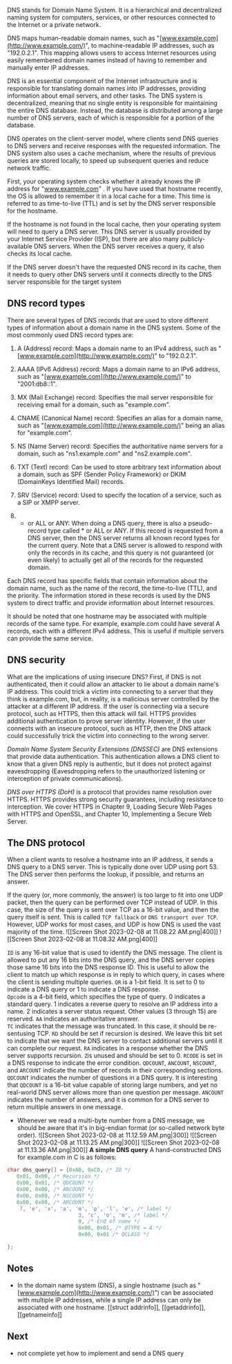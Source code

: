 DNS stands for Domain Name System. It is a hierarchical and decentralized naming system for computers, services, or other resources connected to the Internet or a private network.

DNS maps human-readable domain names, such as "[www.example.com](http://www.example.com/)", to machine-readable IP addresses, such as "192.0.2.1". This mapping allows users to access Internet resources using easily remembered domain names instead of having to remember and manually enter IP addresses.

DNS is an essential component of the Internet infrastructure and is responsible for translating domain names into IP addresses, providing information about email servers, and other tasks. The DNS system is decentralized, meaning that no single entity is responsible for maintaining the entire DNS database. Instead, the database is distributed among a large number of DNS servers, each of which is responsible for a portion of the database.

DNS operates on the client-server model, where clients send DNS queries to DNS servers and receive responses with the requested information. The DNS system also uses a cache mechanism, where the results of previous queries are stored locally, to speed up subsequent queries and reduce network traffic.

First, your operating system checks whether it already knows the IP address for "www.example.com" . If you have used that hostname recently, the OS is allowed to remember it in a local cache for a time. This time is referred to as time-to-live (TTL) and is set by the DNS server responsible for the hostname.

If the hostname is not found in the local cache, then your operating system will need to query a DNS server. This DNS server is usually provided by your Internet Service Provider (ISP), but there are also many publicly-available DNS servers. When the DNS server receives a query, it also checks its local cache.

If the DNS server doesn't have the requested DNS record in its cache, then it needs to query other DNS servers until it connects directly to the DNS server responsible for the target system

## DNS record types

There are several types of DNS records that are used to store different types of information about a domain name in the DNS system. Some of the most commonly used DNS record types are:

1.  A (Address) record: Maps a domain name to an IPv4 address, such as "[www.example.com](http://www.example.com/)" to "192.0.2.1".
    
2.  AAAA (IPv6 Address) record: Maps a domain name to an IPv6 address, such as "[www.example.com](http://www.example.com/)" to "2001:db8::1".
    
3.  MX (Mail Exchange) record: Specifies the mail server responsible for receiving email for a domain, such as "example.com".
    
4.  CNAME (Canonical Name) record: Specifies an alias for a domain name, such as "[www.example.com](http://www.example.com/)" being an alias for "example.com".
    
5.  NS (Name Server) record: Specifies the authoritative name servers for a domain, such as "ns1.example.com" and "ns2.example.com".
    
6.  TXT (Text) record: Can be used to store arbitrary text information about a domain, such as SPF (Sender Policy Framework) or DKIM (DomainKeys Identified Mail) records.
    
7.  SRV (Service) record: Used to specify the location of a service, such as a SIP or XMPP server.
	
8. * or ALL or ANY: When doing a DNS query, there is also a pseudo-record type called * or ALL or ANY. If this record is requested from a DNS server, then the DNS server returns all known record types for the current query. Note that a DNS server is allowed to respond with only the records in its cache, and this query is not guaranteed (or even likely) to actually get all of the records for the requested domain.

Each DNS record has specific fields that contain information about the domain name, such as the name of the record, the time-to-live (TTL), and the priority. The information stored in these records is used by the DNS system to direct traffic and provide information about Internet resources.

It should be noted that one hostname may be associated with multiple records of the same type. For example, example.com could have several A records, each with a different IPv4 address. This is useful if multiple servers can provide the same service.

## DNS security

What are the implications of using insecure DNS? First, if DNS is not authenticated, then it could allow an attacker to lie about a domain name's IP address. This could trick a victim into connecting to a server that they think is example.com, but, in reality, is a malicious server controlled by the attacker at a different IP address. If the user is connecting via a secure protocol, such as HTTPS, then this attack will fail. HTTPS provides additional authentication to prove server identity. However, if the user connects with an insecure protocol, such as HTTP, then the DNS attack could successfully trick the victim into connecting to the wrong server.

*Domain Name System Security Extensions (DNSSEC)* are DNS extensions that provide data authentication. This authentication allows a DNS client to know that a given DNS reply is authentic, but it does not protect against eavesdropping (Eavesdropping refers to the unauthorized listening or interception of private communications).

*DNS over HTTPS (DoH)* is a protocol that provides name resolution over HTTPS. HTTPS provides strong security guarantees, including resistance to interception. We cover HTTPS in Chapter 9, Loading Secure Web Pages with HTTPS and OpenSSL, and Chapter 10, Implementing a Secure Web Server.

## The DNS protocol

When a client wants to resolve a hostname into an IP address, it sends a DNS query to a DNS server. This is typically done over UDP using port 53. The DNS server then performs the lookup, if possible, and returns an answer.

If the query (or, more commonly, the answer) is too large to fit into one UDP packet, then the query can be performed over TCP instead of UDP. In this case, the size of the query is sent over TCP as a 16-bit value, and then the query itself is sent. This is called `TCP fallback` or `DNS transport over TCP`. However, UDP works for most cases, and UDP is how DNS is used the vast majority of the time.
![[Screen Shot 2023-02-08 at 11.08.22 AM.png|400]]
![[Screen Shot 2023-02-08 at 11.08.32 AM.png|400]]

`ID` is any 16-bit value that is used to identify the DNS message. The client is allowed to put any 16 bits into the DNS query, and the DNS server copies those same 16 bits into the DNS response ID. This is useful to allow the client to match up which response is in reply to which query, in cases where the client is sending multiple queries.
`QR` is a 1-bit field. It is set to 0 to indicate a DNS query or 1 to indicate a DNS response.  
`Opcode` is a 4-bit field, which specifies the type of query. 0 indicates a standard query. 1 indicates a reverse query to resolve an IP address into a name. 2 indicates a server status request. Other values (3 through 15) are reserved.
`AA` indicates an authoritative answer.  
`TC` indicates that the message was truncated. In this case, it should be re-sentusing TCP.
`RD` should be set if recursion is desired. We leave this bit set to indicate that we want the DNS server to contact additional servers until it can complete our request.
`RA` indicates in a response whether the DNS server supports recursion. 
`Z`is unused and should be set to 0.
`RCODE` is set in a DNS response to indicate the error condition.
`QDCOUNT`, `ANCOUNT`, `NSCOUNT`, and `ARCOUNT` indicate the number of records in their corresponding sections. `QDCOUNT` indicates the number of questions in a DNS query. It is interesting that `QDCOUNT` is a 16-bit value capable of storing large numbers, and yet no real-world DNS server allows more than one question per message. `ANCOUNT` indicates the number of answers, and it is common for a DNS server to return multiple answers in one message.

* Whenever we read a multi-byte number from a DNS message, we should be aware that it's in big-endian format (or so-called network byte order).
![[Screen Shot 2023-02-08 at 11.12.59 AM.png|300]]
![[Screen Shot 2023-02-08 at 11.13.25 AM.png|300]]
![[Screen Shot 2023-02-08 at 11.13.36 AM.png|300]]
**A simple DNS query**
A hand-constructed DNS for example.com in C is as follows:
```C
char dns_query[] = {0xAB, 0xCD, /* ID */
   0x01, 0x00, /* Recursion */
   0x00, 0x01, /* QDCOUNT */
   0x00, 0x00, /* ANCOUNT */
   0x00, 0x00, /* NSCOUNT */
   0x00, 0x00, /* ARCOUNT */
	7, 'e', 'x', 'a', 'm', 'p', 'l', 'e', /* label */
                       3, 'c', 'o', 'm', /* label */
                       0, /* End of name */
                       0x00, 0x01, /* QTYPE = A */
                       0x00, 0x01 /* QCLASS */

};
```


## Notes

* In the domain name system (DNS), a single hostname (such as "[www.example.com](http://www.example.com/)") can be associated with multiple IP addresses, while a single IP address can only be associated with one hostname.
[[struct addrinfo]], [[getaddrinfo]], [[getnameinfo]]

## Next

* not complete yet how to implement and send a DNS query